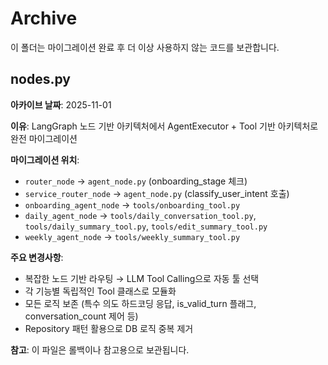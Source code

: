 # Archive

이 폴더는 마이그레이션 완료 후 더 이상 사용하지 않는 코드를 보관합니다.

## nodes.py

**아카이브 날짜**: 2025-11-01

**이유**: LangGraph 노드 기반 아키텍처에서 AgentExecutor + Tool 기반 아키텍처로 완전 마이그레이션

**마이그레이션 위치**:
- `router_node` → `agent_node.py` (onboarding_stage 체크)
- `service_router_node` → `agent_node.py` (classify_user_intent 호출)
- `onboarding_agent_node` → `tools/onboarding_tool.py`
- `daily_agent_node` → `tools/daily_conversation_tool.py`, `tools/daily_summary_tool.py`, `tools/edit_summary_tool.py`
- `weekly_agent_node` → `tools/weekly_summary_tool.py`

**주요 변경사항**:
- 복잡한 노드 기반 라우팅 → LLM Tool Calling으로 자동 툴 선택
- 각 기능별 독립적인 Tool 클래스로 모듈화
- 모든 로직 보존 (특수 의도 하드코딩 응답, is_valid_turn 플래그, conversation_count 제어 등)
- Repository 패턴 활용으로 DB 로직 중복 제거

**참고**: 이 파일은 롤백이나 참고용으로 보관됩니다.
